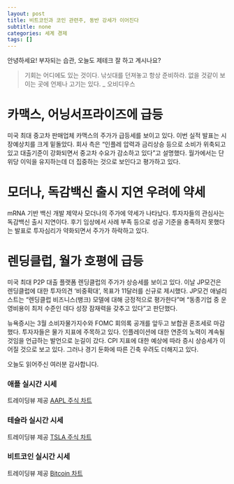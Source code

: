 ```yaml
---
layout: post
title: 비트코인과 코인 관련주, 동반 강세가 이어진다
subtitle: none
categories: 세계 경제
tags: []
---
```


안녕하세요! 부자되는 습관, 오늘도 제테크 잘 하고 계시나요?

> 기회는 어디에도 있는 것이다. 낚싯대를 던져놓고 항상 준비하라. 없을 것같이 보이는 곳에 언제나 고기는 있다. _ 오비디우스




# 카맥스, 어닝서프라이즈에 급등

미국 최대 중고차 판매업체 카맥스의 주가가 급등세를 보이고 있다. 이번 실적 발표는 시장예상치를 크게 밑돌았다. 회사 측은 “인플레 압력과 금리상승 등으로 소비가 위축되고 있고 대출기준이 강화되면서 중고차 수요가 감소하고 있다”고 설명했다. 월가에서는 단위당 이익을 유지하는데 더 집중하는 것으로 보인다고 평가하고 있다.

# 모더나, 독감백신 출시 지연 우려에 약세

mRNA 기반 백신 개발 제약사 모더나의 주가에 약세가 나타났다. 투자자들의 관심사는 독감백신 출시 지연이다. 후기 임상에서 사례 부족 등으로 성공 기준을 충족하지 못했다는 발표로 투자심리가 약화되면서 주가가 하락하고 있다.

# 렌딩클럽, 월가 호평에 급등

미국 최대 P2P 대출 플랫폼 렌딩클럽의 주가가 상승세를 보이고 있다. 이날 JP모건은 렌딩클럽에 대한 투자의견 ‘비중확대’, 목표가 11달러를 신규로 제시했다. JP모건 애널리스트는 “렌딩클럽 비즈니스(뱅크) 모델에 대해 긍정적으로 평가한다”며 “동종기업 중 운영비용이 최저 수준인 데다 성장 잠재력을 갖추고 있다”고 판단했다.

뉴욕증시는 3월 소비자물가지수와 FOMC 회의록 공개를 앞두고 보합권 혼조세로 마감했다. 투자자들은 물가 지표에 주목하고 있다. 인플레이션에 대한 연준의 노력이 계속될 것임을 언급하는 발언으로 눈길이 갔다. CPI 지표에 대한 예상에 따라 증시 상승세가 이어질 것으로 보고 있다. 그러나 경기 둔화에 따른 긴축 우려도 더해지고 있다.

오늘도 읽어주신 여러분 감사합니다.

### 애플 실시간 시세


<!-- TradingView Widget BEGIN -->
<div class="tradingview-widget-container">
  <div id="tradingview_6a264"></div>
  <div class="tradingview-widget-copyright">트레이딩뷰 제공 <a href="https://kr.tradingview.com/symbols/NASDAQ-AAPL/" rel="noopener" target="_blank"><span class="blue-text">AAPL 주식 차트</span></a></div>
  <script type="text/javascript" src="https://s3.tradingview.com/tv.js"></script>
  <script type="text/javascript">
  new TradingView.widget(
  {
  "autosize": true,
  "symbol": "NASDAQ:AAPL",
  "interval": "D",
  "timezone": "Asia/Seoul",
  "theme": "light",
  "style": "1",
  "locale": "kr",
  "toolbar_bg": "#f1f3f6",
  "enable_publishing": false,
  "hide_top_toolbar": true,
  "hide_legend": true,
  "save_image": false,
  "container_id": "tradingview_6a264"
}
  );
  </script>
</div>
<!-- TradingView Widget END -->


### 테슬라 실시간 시세


<!-- TradingView Widget BEGIN -->
<div class="tradingview-widget-container">
  <div id="tradingview_39d77"></div>
  <div class="tradingview-widget-copyright">트레이딩뷰 제공 <a href="https://kr.tradingview.com/symbols/NASDAQ-TSLA/" rel="noopener" target="_blank"><span class="blue-text">TSLA 주식 차트</span></a></div>
  <script type="text/javascript" src="https://s3.tradingview.com/tv.js"></script>
  <script type="text/javascript">
  new TradingView.widget(
  {
  "autosize": true,
  "symbol": "NASDAQ:TSLA",
  "interval": "D",
  "timezone": "Asia/Seoul",
  "theme": "light",
  "style": "1",
  "locale": "kr",
  "toolbar_bg": "#f1f3f6",
  "enable_publishing": false,
  "hide_top_toolbar": true,
  "hide_legend": true,
  "save_image": false,
  "container_id": "tradingview_39d77"
}
  );
  </script>
</div>
<!-- TradingView Widget END -->


### 비트코인 실시간 시세


<!-- TradingView Widget BEGIN -->
<div class="tradingview-widget-container">
  <div id="tradingview_3f91e"></div>
  <div class="tradingview-widget-copyright">트레이딩뷰 제공 <a href="https://kr.tradingview.com/symbols/BTCUSD/?exchange=BITSTAMP" rel="noopener" target="_blank"><span class="blue-text">Bitcoin 차트</span></a></div>
  <script type="text/javascript" src="https://s3.tradingview.com/tv.js"></script>
  <script type="text/javascript">
  new TradingView.widget(
  {
  "autosize": true,
  "symbol": "BITSTAMP:BTCUSD",
  "interval": "D",
  "timezone": "Asia/Seoul",
  "theme": "light",
  "style": "1",
  "locale": "kr",
  "toolbar_bg": "#f1f3f6",
  "enable_publishing": false,
  "hide_top_toolbar": true,
  "hide_legend": true,
  "save_image": false,
  "container_id": "tradingview_3f91e"
}
  );
  </script>
</div>
<!-- TradingView Widget END -->

